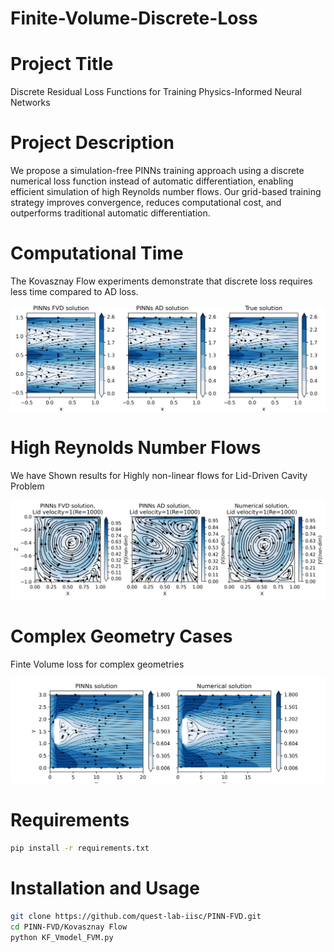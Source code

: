 # Finite-Volume-Discrete-Loss

# Project Title

Discrete Residual Loss Functions for Training Physics-Informed Neural Networks

# Project Description

 We propose a simulation-free PINNs training approach using a discrete numerical loss function instead of automatic differentiation, enabling efficient simulation of high Reynolds number flows. Our grid-based training strategy improves convergence, reduces computational cost, and outperforms traditional automatic differentiation. 

# Computational Time

The Kovasznay Flow experiments demonstrate that discrete loss requires less time compared to AD loss.

![Kovasznay Flow](Kovasznay%20Flow/Compare_AD_FVD.png)

# High Reynolds Number Flows

We have Shown results for Highly non-linear flows for Lid-Driven Cavity Problem

![Lid Driven Cavity](Lid%20Driven%20Cavity/Results/top_velocity_1_Re_1000_ICCS.png)

# Complex Geometry Cases

Finte Volume loss for complex geometries

![Flow Past Cylinder](Flow%20Past%20Cylinder/output/FPC.png)

 # Requirements

 ```sh
 pip install -r requirements.txt
 ```

 # Installation and Usage

```sh
git clone https://github.com/quest-lab-iisc/PINN-FVD.git
cd PINN-FVD/Kovasznay Flow
python KF_Vmodel_FVM.py
```
